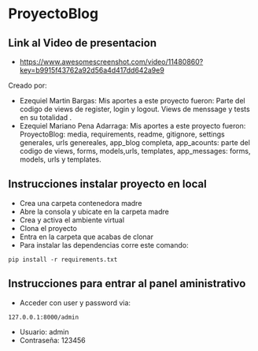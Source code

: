 # ProyectoBlog
## Link al Video de presentacion
+ https://www.awesomescreenshot.com/video/11480860?key=b9915f43762a92d56a4d417dd642a9e9

Creado por:
+ Ezequiel Martin Bargas: Mis aportes a este proyecto fueron: Parte del codigo de views de register, login y logout. Views de menssage y tests en su totalidad .
+ Ezequiel Mariano Pena Adarraga: Mis aportes a este proyecto fueron: ProyectoBlog: media, requirements, readme, gitignore, settings generales, urls genereales, app_blog completa, app_acounts: parte del codigo de views, forms, models,urls, templates, app_messages: forms, models, urls y templates.

## Instrucciones instalar proyecto en local
+ Crea una carpeta contenedora madre
+ Abre la consola y ubicate en la carpeta madre
+ Crea y activa el ambiente virtual
+ Clona el proyecto
+ Entra en la carpeta que acabas de clonar
+ Para instalar las dependencias corre este comando:

```
pip install -r requirements.txt
```

## Instrucciones para entrar al panel aministrativo 
+ Acceder con user y password via:
```
127.0.0.1:8000/admin
```
+ Usuario: admin
+ Contraseña: 123456
